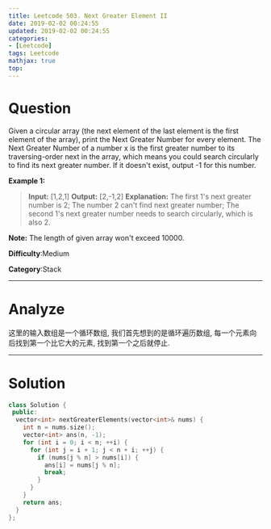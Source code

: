 ```yaml
---
title: Leetcode 503. Next Greater Element II
date: 2019-02-02 00:24:55
updated: 2019-02-02 00:24:55
categories: 
- [Leetcode]
tags: Leetcode
mathjax: true
top:
---
```


# Question

Given a circular array (the next element of the last element is the first element of the array), print the Next Greater Number for every element. The Next Greater Number of a number x is the first greater number to its traversing-order next in the array, which means you could search circularly to find its next greater number. If it doesn't exist, output -1 for this number.

**Example 1:**  

> **Input:** [1,2,1]
> **Output:** [2,-1,2]
> **Explanation:** The first 1's next greater number is 2;
> The number 2 can't find next greater number;
> The second 1's next greater number needs to search circularly, which is also 2.

**Note:**  The length of given array won't exceed 10000.

**Difficulty**:Medium

**Category**:Stack

<!-- more -->

------------

# Analyze

这里的输入数组是一个循环数组, 我们首先想到的是循环遍历数组, 每一个元素向后找到第一个比它大的元素, 找到第一个之后就停止.

------------

# Solution

```cpp
class Solution {
 public:
  vector<int> nextGreaterElements(vector<int>& nums) {
    int n = nums.size();
    vector<int> ans(n, -1);
    for (int i = 0; i < n; ++i) {
      for (int j = i + 1; j < n + i; ++j) {
        if (nums[j % n] > nums[i]) {
          ans[i] = nums[j % n];
          break;
        }
      }
    }
    return ans;
  }
};
```